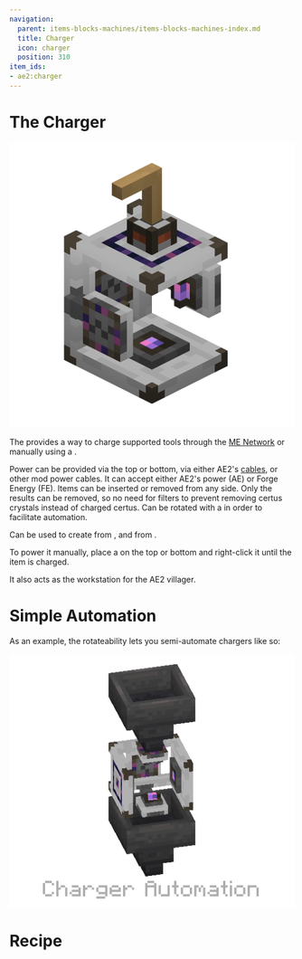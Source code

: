 ```yaml
---
navigation:
  parent: items-blocks-machines/items-blocks-machines-index.md
  title: Charger
  icon: charger
  position: 310
item_ids:
- ae2:charger
---
```

# The Charger

![A picture of a charger.](../assets/assemblies/charger_with_crank.png)

The <ItemLink id="charger"/> provides a way to charge
supported tools through the [ME Network](../../me-network.md) or manually using a <ItemLink id="crank"/>.

Power can be provided via the top or bottom, via either AE2's [cables](cables.md), or other mod power cables. It can
accept either AE2's power (AE) or Forge Energy (FE). Items can be inserted or removed from any side. Only the results can
be removed, so no need for filters to prevent removing certus crystals instead of charged certus. Can be rotated with a 
<ItemLink id="certus_quartz_wrench" /> in order to facilitate automation.

Can be used to create <ItemLink id="charged_certus_quartz_crystal"/>
from <ItemLink id="certus_quartz_crystal"/>, and <ItemLink id="meteorite_compass" /> from <ItemLink id="minecraft:compass" />.

To power it manually, place a <ItemLink id="crank"/> on the top or bottom and right-click it until the item is charged.

It also acts as the workstation for the AE2 villager.

# Simple Automation

As an example, the rotateability lets you semi-automate chargers like so:

![Charger Automation](../assets/assemblies/charger_hopper.png)


# Recipe

<RecipeFor id="charger" />